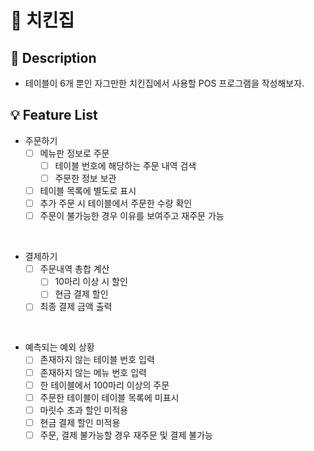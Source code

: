 # 🍗 치킨집

## 📑 Description
- 테이블이 6개 뿐인 자그만한 치킨집에서 사용할 POS 프로그램을 작성해보자.

## 💡 Feature List
- 주문하기
    * [ ] 메뉴판 정보로 주문
        * [ ] 테이블 번호에 해당하는 주문 내역 검색
        * [ ] 주문한 정보 보관
    * [ ] 테이블 목록에 별도로 표시
    * [ ] 추가 주문 시 테이블에서 주문한 수량 확인
    * [ ] 주문이 불가능한 경우 이유를 보여주고 재주문 가능

<br>

- 결제하기
    * [ ] 주문내역 총합 계산
        * [ ] 10마리 이상 시 할인
        * [ ] 현금 결제 할인
    * [ ] 최종 결제 금액 출력

<br>

- 예측되는 예외 상황
    * [ ] 존재하지 않는 테이블 번호 입력
    * [ ] 존재하지 않는 메뉴 번호 입력
    * [ ] 한 테이블에서 100마리 이상의 주문
    * [ ] 주문한 테이블이 테이블 목록에 미표시
    * [ ] 마릿수 초과 할인 미적용
    * [ ] 현금 결제 할인 미적용
    * [ ] 주문, 결제 불가능할 경우 재주문 및 결제 불가능
